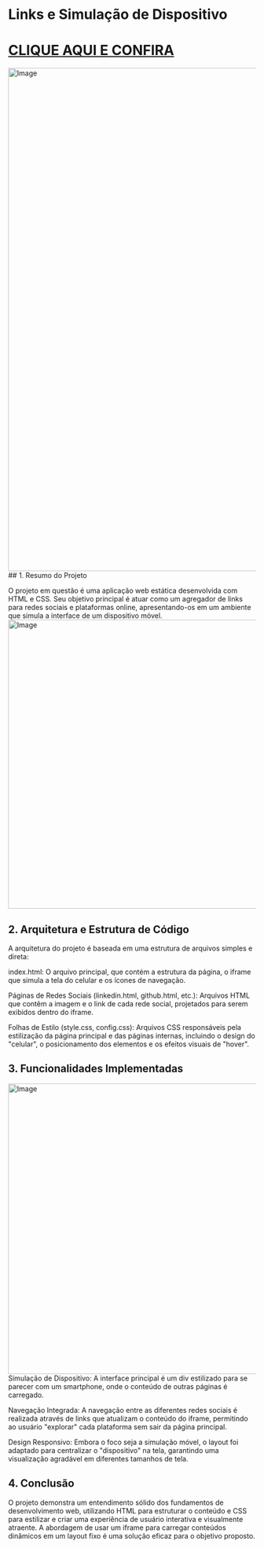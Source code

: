 # Links e Simulação de Dispositivo
# [CLIQUE AQUI E CONFIRA](https://luana-mozer.github.io/PROJETO_08_HTML_CSS_Celular/)
<img width="1024" height="1024" alt="Image" src="https://github.com/user-attachments/assets/28bc780a-11dd-4c92-9c63-cc166cd61ce5" />
## 1. Resumo do Projeto

O projeto em questão é uma aplicação web estática desenvolvida com HTML e CSS. Seu objetivo principal é atuar como um agregador de links para redes sociais e plataformas online, apresentando-os em um ambiente que simula a interface de um dispositivo móvel.
<img width="712" height="588" alt="Image" src="https://github.com/user-attachments/assets/35771d35-bc5c-4aca-a14b-eb72826a6fc7" />

## 2. Arquitetura e Estrutura de Código

A arquitetura do projeto é baseada em uma estrutura de arquivos simples e direta:

index.html: O arquivo principal, que contém a estrutura da página, o iframe que simula a tela do celular e os ícones de navegação.

Páginas de Redes Sociais (linkedin.html, github.html, etc.): Arquivos HTML que contêm a imagem e o link de cada rede social, projetados para serem exibidos dentro do iframe.

Folhas de Estilo (style.css, config.css): Arquivos CSS responsáveis pela estilização da página principal e das páginas internas, incluindo o design do "celular", o posicionamento dos elementos e os efeitos visuais de "hover".

## 3. Funcionalidades Implementadas
<img width="741" height="591" alt="Image" src="https://github.com/user-attachments/assets/a66e985d-eda2-4c88-a969-86cc2f9983d4" />
Simulação de Dispositivo: A interface principal é um div estilizado para se parecer com um smartphone, onde o conteúdo de outras páginas é carregado.

Navegação Integrada: A navegação entre as diferentes redes sociais é realizada através de links que atualizam o conteúdo do iframe, permitindo ao usuário "explorar" cada plataforma sem sair da página principal.

Design Responsivo: Embora o foco seja a simulação móvel, o layout foi adaptado para centralizar o "dispositivo" na tela, garantindo uma visualização agradável em diferentes tamanhos de tela.

## 4. Conclusão

O projeto demonstra um entendimento sólido dos fundamentos de desenvolvimento web, utilizando HTML para estruturar o conteúdo e CSS para estilizar e criar uma experiência de usuário interativa e visualmente atraente. A abordagem de usar um iframe para carregar conteúdos dinâmicos em um layout fixo é uma solução eficaz para o objetivo proposto.
